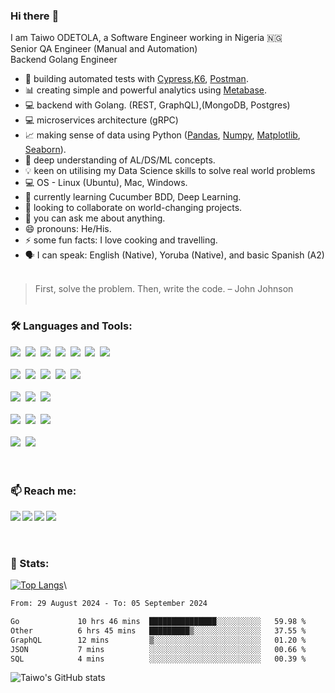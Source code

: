 ### Hi there :wave:

I am Taiwo ODETOLA, a Software Engineer working in Nigeria 🇳🇬 <br>
Senior QA Engineer (Manual and Automation) <br>
Backend Golang Engineer <br>

- 🔭 building automated tests with [Cypress](cypress.io),[K6](k6.io), [Postman](postman.com).
- 📊 creating simple and powerful analytics using [Metabase](https://www.metabase.com).
- 💻 backend with Golang. (REST, GraphQL),(MongoDB, Postgres)
- 💻 microservices architecture (gRPC)
- 📈 making sense of data using Python ([Pandas](https://pandas.pydata.org/), [Numpy](https://numpy.org/), [Matplotlib](https://matplotlib.org/), [Seaborn](https://seaborn.pydata.org/)).
- 📖 deep understanding of AL/DS/ML concepts.
- 💡 keen on utilising my Data Science skills to solve real world problems
- 💻 OS - Linux (Ubuntu), Mac, Windows. 
- 🌱 currently learning Cucumber BDD, Deep Learning.
- 👯 looking to collaborate on world-changing projects.
- 💬 you can ask me about anything.
- 😄 pronouns: He/His.
- ⚡ some fun facts: I love cooking and travelling.
- 🗣️ I can speak: English (Native), Yoruba (Native), and basic Spanish (A2)
<br/><br/>
> First, solve the problem. Then, write the code. – John Johnson
<br/><br/>
### 🛠 Languages and Tools: 
<img src="https://img.shields.io/badge/Go-00ADD8?style=for-the-badge&logo=go&logoColor=white" />&nbsp;
<img src="https://img.shields.io/badge/Python-3776AB?style=flate&logo=python&logoColor=white" />&nbsp;
<img src="https://img.shields.io/badge/JavaScript-323330?style=flat&logo=javascript&logoColor=F7DF1E" />&nbsp;
<img src="https://img.shields.io/badge/scikit_learn-F7931E?style=flat&logo=scikit-learn&logoColor=white" />&nbsp;
<img src="https://img.shields.io/badge/Pandas-2C2D72?style=flat&logo=pandas&logoColor=white" />&nbsp;
<img src="https://img.shields.io/badge/Jupyter-F37626.svg?&style=flat&logo=Jupyter&logoColor=white" />&nbsp;
<img src="https://img.shields.io/badge/DJANGO-REST-ff1709?style=flat&logo=django&logoColor=white&color=ff1709&labelColor=gray" />&nbsp;
<br/><br/>
<img src="https://img.shields.io/badge/Cypress-17202C?style=flat&logo=cypress&logoColor=white" />&nbsp;
<img src="https://img.shields.io/badge/Postman-FF6C37?style=flat&logo=Postman&logoColor=white" />&nbsp;
<img src="https://img.shields.io/badge/Jenkins-D24939?style=flat&logo=Jenkins&logoColor=white" />&nbsp;
<img src="https://img.shields.io/badge/GitHub_Actions-2088FF?style=flat&logo=github-actions&logoColor=white" />&nbsp;
<img src="https://img.shields.io/badge/Selenium-43B02A?style=flat&logo=Selenium&logoColor=white" />&nbsp;
<br/><br/>
<img src="https://img.shields.io/badge/PostgreSQL-316192?style=flat&logo=postgresql&logoColor=white" />&nbsp;
<img src="https://img.shields.io/badge/MySQL-00000F?style=flat&logo=mysql&logoColor=white" />&nbsp;
<img src="https://img.shields.io/badge/MongoDB-4EA94B?style=for-the-badge&logo=mongodb&logoColor=white" />&nbsp;
<br/><br/>
<img src="https://img.shields.io/badge/Slack-4A154B?style=flat&logo=slack&logoColor=white" />&nbsp;
<img src="https://img.shields.io/badge/Zoom-2D8CFF?style=flat&logo=zoom&logoColor=white" />&nbsp;
<img src="https://img.shields.io/badge/Google%20Meet-32A350?style=flat&logo=google-meet&logoColor=white" />&nbsp;
<br/><br/>
<img src="https://img.shields.io/badge/Ubuntu-E95420?style=flat&logo=ubuntu&logoColor=white" />&nbsp;
<img src="https://img.shields.io/badge/Windows-0078D6?style=flat&logo=windows&logoColor=white" />&nbsp;
<br/><br/><br/>

### 📫 Reach me: 
[<img align="left" src="https://img.shields.io/badge/Twitter-1DA1F2?style=for-the-badge&logo=twitter&logoColor=white" />][Twitter]
[<img align="left" src="https://img.shields.io/badge/Instagram-E4405F?style=for-the-badge&logo=instagram&logoColor=white" />][Instagram]
[<img align="left" src="https://img.shields.io/badge/Facebook-1877F2?style=for-the-badge&logo=facebook&logoColor=white" />][Facebook]
[<img align="left" src="https://img.shields.io/badge/LinkedIn-0077B5?style=for-the-badge&logo=linkedin&logoColor=white" />][LinkedIn]
<br/><br/><br/>


### 💪 Stats: 
[![Top Langs](https://github-readme-stats.vercel.app/api/top-langs/?username=odetolataiwo&layout=compact&theme=dark)](https://github.com/odetolataiwo/github-readme-stats)\
<!--START_SECTION:waka-->

```txt
From: 29 August 2024 - To: 05 September 2024

Go             10 hrs 46 mins  ███████████████░░░░░░░░░░   59.98 %
Other          6 hrs 45 mins   █████████▒░░░░░░░░░░░░░░░   37.55 %
GraphQL        12 mins         ▒░░░░░░░░░░░░░░░░░░░░░░░░   01.20 %
JSON           7 mins          ░░░░░░░░░░░░░░░░░░░░░░░░░   00.66 %
SQL            4 mins          ░░░░░░░░░░░░░░░░░░░░░░░░░   00.39 %
```

<!--END_SECTION:waka-->
![Taiwo's GitHub stats](https://github-readme-stats.vercel.app/api?username=odetolataiwo&theme=dark&show_icons=true)


[Twitter]: https://twitter.com/odetolataiwo
[Instagram]: https://instagram.com/odetolataiwo
[Facebook]: https://facebook.com/odetolat1
[LinkedIn]: https://linkedin.com/in/odetolataiwo

